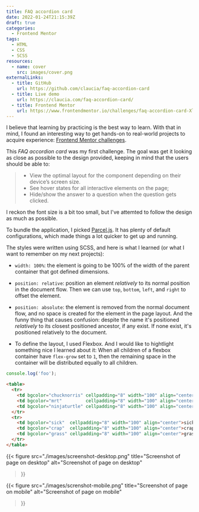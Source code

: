 ```yaml
---
title: FAQ accordion card
date: 2022-01-24T21:15:39Z
draft: true
categories:
  - Frontend Mentor
tags: 
  - HTML
  - CSS
  - SCSS
resources:
  - name: cover
    src: images/cover.png
externalLinks:
  - title: GitHub
    url: https://github.com/claucia/faq-accordion-card
  - title: Live demo
    url: https://claucia.com/faq-accordion-card/
  - title: Frontend Mentor
    url: https://www.frontendmentor.io/challenges/faq-accordion-card-XlyjD0Oam
---
```



I believe that learning by practicing is the best way to learn. With that in mind, I found an interesting way to get hands-on to real-world projects to acquire experience: [Frontend Mentor challenges][frontend-mentor-challenges].

This _FAQ accordion card_ was my first challenge. The goal was get it looking as close as possible to the design provided, keeping in mind that the users should be able to:

> - View the optimal layout for the component depending on their device’s screen size.
> - See hover states for all interactive elements on the page;
> - Hide/show the answer to a question when the question gets clicked.  

I reckon the font size is a bit too small, but I've attemted to follow the design as much as possible.

To bundle the application, I picked [Parcel.js][parcel-js]. It has plenty of default configurations, which made things a lot quicker to get up and running.

The styles were written using SCSS, and here is what I learned (or what I want to remember on my next projects):

- `width: 100%`: the element is going to be 100% of the width of the parent container that got defined dimensions.

- `position: relative`: position an element _relatively_ to its normal position in the document flow. Then we can use `top`, `bottom`, `left`, and `right` to offset the element.

- `position: absolute`: the element is removed from the normal document flow, and no space is created for the element in the page layout. And the funny thing that causes confusion: despite the name it's positioned _relatively_ to its closest positioned ancestor, if any exist. If none exist, it's positioned relatively to the document.

- To define the layout, I used Flexbox. And I would like to hightlight something nice I learned about it: When all children of a flexbox container have `flex-grow` set to `1`, then the remaining space in the container will be distributed equally to all children.

```javascript
console.log('foo');
```

```html
<table>
  <tr>
    <td bgcolor="chucknorris" cellpadding="8" width="100" align="center">chuck norris</td>
    <td bgcolor="mrt"         cellpadding="8" width="100" align="center" style="color:#ffffff">Mr T</td>
    <td bgcolor="ninjaturtle" cellpadding="8" width="100" align="center" style="color:#ffffff">ninjaturtle</td>
  </tr>
  <tr>
    <td bgcolor="sick"  cellpadding="8" width="100" align="center">sick</td>
    <td bgcolor="crap"  cellpadding="8" width="100" align="center">crap</td>
    <td bgcolor="grass" cellpadding="8" width="100" align="center">grass</td>
  </tr>
</table> 
```

{{<
  figure src="./images/screenshot-desktop.png"
  title="Screenshot of page on desktop"
  alt="Screenshot of page on desktop"
>}}

{{<
  figure src="./images/screnshot-mobile.png"
  title="Screenshot of page on mobile"
  alt="Screenshot of page on mobile"
>}}

[frontend-mentor-challenges]: https://www.frontendmentor.io/challenges
[parcel-js]: https://parceljs.org